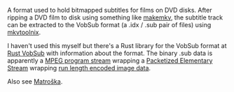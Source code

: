 A format used to hold bitmapped subtitles for films on DVD disks. After ripping
a DVD film to disk using something like [makemkv](http://makemkv.com/), the subtitle track can be
extracted to the VobSub format (a .idx / .sub pair of files) using
[mkvtoolnix](https://mkvtoolnix.download/).

I haven't used this myself but there's a Rust library for the VobSub
format at [Rust VobSub](https://docs.rs/vobsub/0.2.3/vobsub/) with information
about the format. The binary .sub data is apparently a
[MPEG program stream](https://en.wikipedia.org/wiki/MPEG_program_stream)
wrapping a [Packetized Elementary Stream](http://dvd.sourceforge.net/dvdinfo/pes-hdr.html)
wrapping [run length encoded image data](http://sam.zoy.org/writings/dvd/subtitles/).

Also see
[Matro&scaron;ka](https://www.matroska.org/technical/subtitles.html#images-subtitles).
